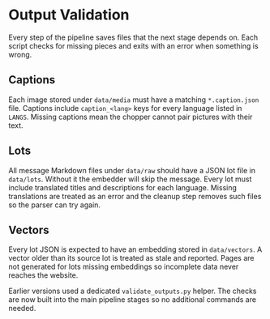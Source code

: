 # Output Validation

Every step of the pipeline saves files that the next stage depends on.
Each script checks for missing pieces and exits with an error when something is wrong.

## Captions

Each image stored under `data/media` must have a matching `*.caption.json` file.
Captions include `caption_<lang>` keys for every language listed in `LANGS`.
Missing captions mean the chopper cannot pair pictures with their text.

## Lots

All message Markdown files under `data/raw` should have a JSON lot file in
`data/lots`. Without it the embedder will skip the message. Every lot must
include translated titles and descriptions for each language. Missing
translations are treated as an error and the cleanup step removes such files
so the parser can try again.

## Vectors

Every lot JSON is expected to have an embedding stored in `data/vectors`.
A vector older than its source lot is treated as stale and reported.
Pages are not generated for lots missing embeddings so incomplete data never
reaches the website.

Earlier versions used a dedicated ``validate_outputs.py`` helper.
The checks are now built into the main pipeline stages so no additional commands are needed.
